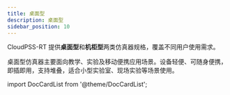 ```yaml
---
title: 桌面型
description: 桌面型
sidebar_position: 10
---
```

CloudPSS-RT 提供**桌面型**和**机柜型**两类仿真器规格，覆盖不同用户使用需求。

桌面型仿真器主要面向教学、实验及移动便携应用场景。设备轻便、可随身便携，即插即用，支持堆叠，适合小型实验室、现场实验等场景使用。


import DocCardList from '@theme/DocCardList';

<DocCardList />